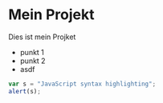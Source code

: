 


# Mein Projekt

Dies ist mein Projket







  * punkt 1
  * punkt 2
  * asdf


```javascript
var s = "JavaScript syntax highlighting";
alert(s);
```


